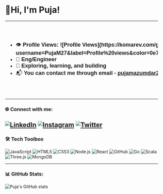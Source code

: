 # 🌼Hi, I'm Puja!

<table>
  <tr>
    <td>
      <ul>
         <li><span style="font-size: 18px; font-family: Arial, sans-serif;">👁️ <strong>Profile Views: ![Profile Views](https://komarev.com/ghpvc/?username=PujaM27&label=Profile%20views&color=0e75b6&style=flat)</strong></span></li>
        <li><span style="font-size: 18px; font-family: Arial, sans-serif;">🚀 <strong>Eng/Engineer</strong></span></li>
        <li><span style="font-size: 18px; font-family: Arial, sans-serif;">🌱 <strong>Exploring, learning, and building</strong></span></li>
        <li><span style="font-size: 18px; font-family: Arial, sans-serif;">📬 <strong>You can contact me through email - <a href="mailto:pujamazumdar27@gmail.com">pujamazumdar27@gmail.com</a></strong></span></li>
      </ul>
    </td>
    <td>
      <img src="https://i.giphy.com/media/v1.Y2lkPTc5MGI3NjExdzJ4OWJkbmhheW5naG13dWh0emsxNjlyMjRzemZkdnRweGkzODkxayZlcD12MV9pbnRlcm5hbF9naWZfYnlfaWQmY3Q9Zw/lNLPKnfJU5YWz1pO0v/giphy.gif" width="250px" alt="Excited GIF" />
    </td>
  </tr>
</table>



### 🌐 Connect with me:
[![LinkedIn](https://img.shields.io/badge/LinkedIn-blue?style=for-the-badge&logo=linkedin&logoColor=white)](https://www.linkedin.com/in/pujamazumdar/)
[![Instagram](https://img.shields.io/badge/Instagram-E4405F?style=for-the-badge&logo=instagram&logoColor=white)](https://www.instagram.com/_puja_m27_/)
[![Twitter](https://img.shields.io/badge/Twitter-1DA1F2?style=for-the-badge&logo=twitter&logoColor=white)](https://x.com/__sweetooth_)
---

### 🛠️ Tech Toolbox

![JavaScript](https://img.shields.io/badge/JavaScript-F7DF1E?style=for-the-badge&logo=javascript&logoColor=black)
![HTML5](https://img.shields.io/badge/HTML5-E34F26?style=for-the-badge&logo=html5&logoColor=white)
![CSS3](https://img.shields.io/badge/CSS3-1572B6?style=for-the-badge&logo=css3&logoColor=white)
![Node.js](https://img.shields.io/badge/Node.js-339933?style=for-the-badge&logo=nodedotjs&logoColor=white)
![React](https://img.shields.io/badge/React-61DAFB?style=for-the-badge&logo=react&logoColor=black)
![GitHub](https://img.shields.io/badge/GitHub-181717?style=for-the-badge&logo=github&logoColor=white)
![Go](https://img.shields.io/badge/Go-00ADD8?style=for-the-badge&logo=go&logoColor=white)
![Scala](https://img.shields.io/badge/Scala-DC322F?style=for-the-badge&logo=scala&logoColor=white)
![Three.js](https://img.shields.io/badge/Three.js-000000?style=for-the-badge&logo=three.js&logoColor=white)
![MongoDB](https://img.shields.io/badge/MongoDB-47A248?style=for-the-badge&logo=mongodb&logoColor=white)


---

### 📊 GitHub Stats:
![Puja's GitHub stats](https://github-readme-stats.vercel.app/api?username=PujaM27&show_icons=true&theme=radical)
